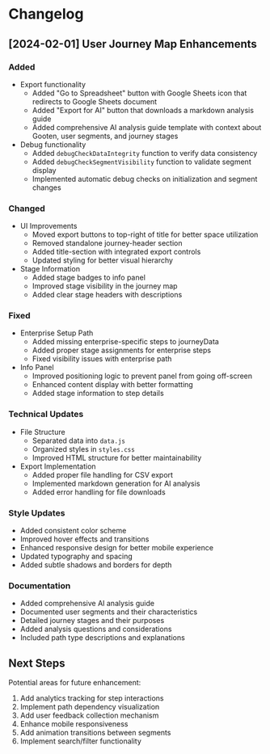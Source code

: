 # Changelog

## [2024-02-01] User Journey Map Enhancements

### Added
- Export functionality
  - Added "Go to Spreadsheet" button with Google Sheets icon that redirects to Google Sheets document
  - Added "Export for AI" button that downloads a markdown analysis guide
  - Added comprehensive AI analysis guide template with context about Gooten, user segments, and journey stages
- Debug functionality
  - Added `debugCheckDataIntegrity` function to verify data consistency
  - Added `debugCheckSegmentVisibility` function to validate segment display
  - Implemented automatic debug checks on initialization and segment changes

### Changed
- UI Improvements
  - Moved export buttons to top-right of title for better space utilization
  - Removed standalone journey-header section
  - Added title-section with integrated export controls
  - Updated styling for better visual hierarchy
- Stage Information
  - Added stage badges to info panel
  - Improved stage visibility in the journey map
  - Added clear stage headers with descriptions

### Fixed
- Enterprise Setup Path
  - Added missing enterprise-specific steps to journeyData
  - Added proper stage assignments for enterprise steps
  - Fixed visibility issues with enterprise path
- Info Panel
  - Improved positioning logic to prevent panel from going off-screen
  - Enhanced content display with better formatting
  - Added stage information to step details

### Technical Updates
- File Structure
  - Separated data into `data.js`
  - Organized styles in `styles.css`
  - Improved HTML structure for better maintainability
- Export Implementation
  - Added proper file handling for CSV export
  - Implemented markdown generation for AI analysis
  - Added error handling for file downloads

### Style Updates
- Added consistent color scheme
- Improved hover effects and transitions
- Enhanced responsive design for better mobile experience
- Updated typography and spacing
- Added subtle shadows and borders for depth

### Documentation
- Added comprehensive AI analysis guide
- Documented user segments and their characteristics
- Detailed journey stages and their purposes
- Added analysis questions and considerations
- Included path type descriptions and explanations

## Next Steps
Potential areas for future enhancement:
1. Add analytics tracking for step interactions
2. Implement path dependency visualization
3. Add user feedback collection mechanism
4. Enhance mobile responsiveness
5. Add animation transitions between segments
6. Implement search/filter functionality 